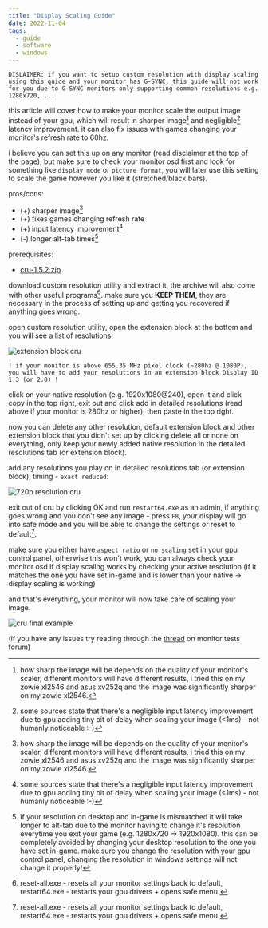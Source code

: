 ```yaml
---
title: "Display Scaling Guide"
date: 2022-11-04
tags: 
  - guide
  - software
  - windows
---
```

`DISLAIMER: if you want to setup custom resolution with display scaling using this guide and your monitor has G-SYNC, this guide will not work for you due to G-SYNC monitors only supporting common resolutions e.g. 1280x720, ...`

this article will cover how to make your monitor scale the output image instead of your gpu, which will result in sharper image[^3] and negligible[^1] latency improvement. it can also fix issues with games changing your monitor's refresh rate to 60hz.

i believe you can set this up on any monitor (read disclaimer at the top of the page), but make sure to check your monitor osd first and look for something like `display mode` or `picture format`, you will later use this setting to scale the game however you like it (stretched/black bars).

pros/cons:
- (+) sharper image[^3]
- (+) fixes games changing refresh rate
- (+) input latency improvement[^1]
- (-) longer alt-tab times[^2]

prerequisites:
- [cru-1.5.2.zip](https://www.monitortests.com/forum/Thread-Custom-Resolution-Utility-CRU)

download custom resolution utility and extract it, the archive will also come with other useful programs[^4]. make sure you **KEEP THEM**, they are necessary in the process of setting up and getting you recovered if anything goes wrong.

open custom resolution utility, open the extension block at the bottom and you will see a list of resolutions: 

![extension block cru](/img/CRU_2jXjoOW4pJ.png)

`! if your monitor is above 655.35 MHz pixel clock (~280hz @ 1080P), you will have to add your resolutions in an extension block Display ID 1.3 (or 2.0) !`

click on your native resolution (e.g. 1920x1080@240), open it and click copy in the top right, exit out and click add in detailed resolutions (read above if your monitor is 280hz or higher), then paste in the top right.

now you can delete any other resolution, default extension block and other extension block that you didn't set up by clicking delete all or none on everything, only keep your newly added native resolution in the detailed resolutions tab (or extension block).

add any resolutions you play on in detailed resolutions tab (or extension block), timing - `exact reduced`:

![720p resolution cru](/img/CRU_xkrhtsmLgl.png)

exit out of cru by clicking OK and run `restart64.exe` as an admin, if anything goes wrong and you don't see any image - press `F8`, your display will go into safe mode and you will be able to change the settings or reset to default[^4].

make sure you either have `aspect ratio` or `no scaling` set in your gpu control panel, otherwise this won't work, you can always check your monitor osd if display scaling works by checking your active resolution (if it matches the one you have set in-game and is lower than your native -> display scaling is working)

and that's everything, your monitor will now take care of scaling your image.

![cru final example](/img/CRU_example.png)

(if you have any issues try reading through the [thread](https://www.monitortests.com/forum/Thread-Custom-Resolution-Utility-CRU) on monitor tests forum)

[^1]: some sources state that there's a negligible input latency improvement due to gpu adding tiny bit of delay when scaling your image (<1ms) - not humanly noticeable :-)

[^2]: if your resolution on desktop and in-game is mismatched it will take longer to alt-tab due to the monitor having to change it's resolution everytime you exit your game (e.g. 1280x720 -> 1920x1080). this can be completely avoided by changing your desktop resolution to the one you have set in-game. make sure you change the resolution with your gpu control panel, changing the resolution in windows settings will not change it properly!

[^3]: how sharp the image will be depends on the quality of your monitor's scaler, different monitors will have different results, i tried this on my zowie xl2546 and asus xv252q and the image was significantly sharper on my zowie xl2546.

[^4]: reset-all.exe - resets all your monitor settings back to default, restart64.exe - restarts your gpu drivers + opens safe menu.